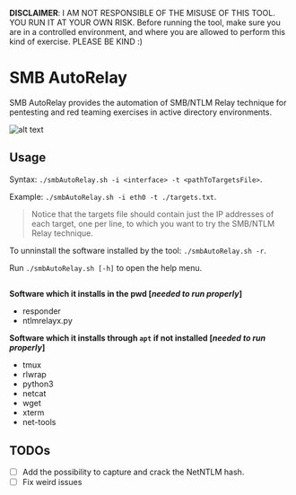 **DISCLAIMER**: I AM NOT RESPONSIBLE OF THE MISUSE OF THIS TOOL. YOU RUN IT AT YOUR OWN RISK. Before running the tool, make sure you are in a controlled environment, and where you are allowed to perform this kind of exercise. PLEASE BE KIND :)

# SMB AutoRelay
  SMB AutoRelay provides the automation of SMB/NTLM Relay technique for pentesting and red teaming exercises in active directory environments.

  ![alt text](https://github.com/chesire-cat/smbAutoRelay/blob/master/images/helpmenu.png?raw=true)
  
## Usage
  Syntax: `./smbAutoRelay.sh -i <interface> -t <pathToTargetsFile>`. 
  
  Example: `./smbAutoRelay.sh -i eth0 -t ./targets.txt`.
  
  > Notice that the targets file should contain just the IP addresses of each target, one per line, to which you want to try the SMB/NTLM Relay technique.
  
  To unninstall the software installed by the tool: `./smbAutoRelay.sh -r`.
  
  Run `./smbAutoRelay.sh [-h]` to open the help menu.
  
##

  **Software which it installs in the pwd [*needed to run properly*]**
  - responder
  - ntlmrelayx.py
  
  **Software which it installs through `apt` if not installed [*needed to run properly*]**
  - tmux
  - rlwrap
  - python3
  - netcat
  - wget 
  - xterm 
  - net-tools
  
## TODOs
  - [ ] Add the possibility to capture and crack the NetNTLM hash.
  - [ ] Fix weird issues
